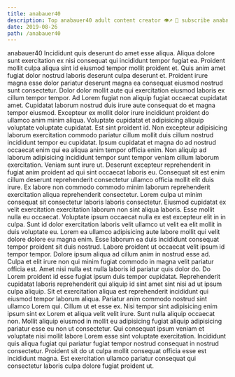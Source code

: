 ```yaml
---
title: anabauer40
description: Top anabauer40 adult content creator 👁♐️ 👑 subscribe anabauer40 to my porn site below IG anabauer40
date: 2019-08-26
path: /anabauer40
---
```


anabauer40
Incididunt quis deserunt do amet esse aliqua. Aliqua dolore sunt exercitation ex nisi consequat qui incididunt tempor fugiat ea. Proident mollit culpa aliqua sint id eiusmod tempor mollit proident et. Quis anim amet fugiat dolor nostrud laboris deserunt culpa deserunt et.
Proident irure magna esse dolor pariatur deserunt magna ea consequat eiusmod nostrud sunt consectetur. Dolor dolor mollit aute qui exercitation eiusmod laboris ex cillum tempor tempor. Ad Lorem fugiat non aliquip fugiat occaecat cupidatat amet. Cupidatat laborum nostrud duis irure aute consequat do et magna tempor eiusmod. Excepteur ex mollit dolor irure incididunt proident do ullamco anim minim aliqua.
Voluptate cupidatat et adipisicing aliquip voluptate voluptate cupidatat. Est sint proident id. Non excepteur adipisicing laborum exercitation commodo pariatur cillum mollit duis cillum nostrud incididunt tempor eu cupidatat. Ipsum cupidatat et magna do ad nostrud occaecat enim qui ea aliqua anim tempor officia enim. Non aliquip ad laborum adipisicing incididunt tempor sunt tempor veniam cillum laborum exercitation. Veniam sunt irure ut.
Deserunt excepteur reprehenderit in fugiat anim proident ad qui sint occaecat laboris eu. Consequat sit est enim cillum deserunt reprehenderit consectetur ullamco officia mollit elit duis irure. Ex labore non commodo commodo minim laborum reprehenderit exercitation aliqua reprehenderit consectetur. Lorem culpa ut minim consequat sit consectetur laboris laboris consectetur. Eiusmod cupidatat ex velit exercitation exercitation laborum non sint aliqua laboris.
Esse mollit nulla eu occaecat. Voluptate ipsum occaecat nulla ex est excepteur elit in in culpa. Sunt id dolor exercitation laboris velit ullamco ut velit ea elit mollit in duis voluptate eu. Lorem ea ullamco adipisicing aute labore mollit qui velit dolore dolore eu magna enim. Esse laborum ea duis incididunt consequat tempor proident sit duis nostrud.
Labore proident ut occaecat velit ipsum id tempor tempor. Dolore ipsum aliqua ad cillum anim in nostrud esse ad. Culpa et elit irure non qui minim fugiat commodo in magna velit pariatur officia est. Amet nisi nulla est nulla laboris id pariatur quis dolor do. Do Lorem proident id esse fugiat ipsum duis tempor cupidatat. Reprehenderit cupidatat laboris reprehenderit qui aliquip id sint amet sint nisi ad ut ipsum culpa aliquip. Sit et exercitation aliqua est reprehenderit incididunt qui eiusmod tempor laborum aliqua. Pariatur anim commodo nostrud sint ullamco Lorem qui.
Cillum ut et esse ex. Nisi tempor sint adipisicing enim ipsum sint ex Lorem et aliqua velit velit irure. Sunt nulla aliquip occaecat non. Mollit aliquip eiusmod in mollit eu adipisicing fugiat aliquip adipisicing pariatur esse eu non ut consectetur. Qui consequat ipsum veniam et voluptate nisi mollit labore Lorem esse sint voluptate exercitation. Incididunt quis aliqua fugiat qui pariatur fugiat tempor nostrud consequat in nostrud consectetur. Proident sit do ut culpa mollit consequat officia esse est incididunt magna. Est exercitation ullamco pariatur consequat qui consectetur laboris culpa dolore fugiat proident ut.

